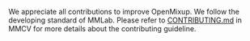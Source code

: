 We appreciate all contributions to improve OpenMixup. We follow the developing standard of MMLab. Please refer to [CONTRIBUTING.md](https://github.com/open-mmlab/mmcv/blob/master/CONTRIBUTING.md) in MMCV for more details about the contributing guideline.